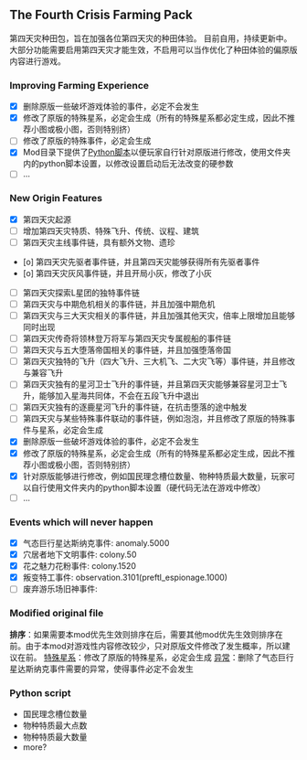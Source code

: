 ## The Fourth Crisis Farming Pack

第四天灾种田包，旨在加强各位第四天灾的种田体验。
目前自用，持续更新中。
大部分功能需要启用第四天灾才能生效，不启用可以当作优化了种田体验的偏原版内容进行游戏。

### Improving Farming Experience
- [x] 删除原版一些破坏游戏体验的事件，必定不会发生
- [x] 修改了原版的特殊星系，必定会生成（所有的特殊星系都必定生成，因此不推荐小图或极小图，否则特别挤）
- [ ] 修改了原版的特殊事件，必定会生成
- [x] Mod目录下提供了[Python脚本](main.py)以便玩家自行针对原版进行修改，使用文件夹内的python脚本设置，以修改设置启动后无法改变的硬参数
- [ ] ...

### New Origin Features
- [x] 第四天灾起源
- [ ] 增加第四天灾特质、特殊飞升、传统、议程、建筑
- [ ] 第四天灾主线事件链，具有额外文物、遗珍
- [o] 第四天灾先驱者事件链，并且第四天灾能够获得所有先驱者事件
- [o] 第四天灾灰风事件链，并且开局小灰，修改了小灰
- [ ] 第四天灾探索L星团的独特事件链
- [ ] 第四天灾与中期危机相关的事件链，并且加强中期危机
- [ ] 第四天灾与三大天灾相关的事件链，并且加强其他天灾，倍率上限增加且能够同时出现
- [ ] 第四天灾传奇将领林登万将军与第四天灾专属舰船的事件链
- [ ] 第四天灾与五大堕落帝国相关的事件链，并且加强堕落帝国
- [ ] 第四天灾独特的飞升（四大飞升、三大机飞、二大灾飞等）事件链，并且修改与兼容飞升
- [ ] 第四天灾独有的星河卫士飞升的事件链，并且第四天灾能够兼容星河卫士飞升，能够加入星海共同体，不会在五段飞升中退出
- [ ] 第四天灾独有的逐鹿星河飞升的事件链，在抗击堕落的途中触发
- [ ] 第四天灾与某些特殊事件联动的事件链，例如泡泡，并且修改了原版的特殊事件与星系，必定会生成
- [x] 删除原版一些破坏游戏体验的事件，必定不会发生
- [x] 修改了原版的特殊星系，必定会生成（所有的特殊星系都必定生成，因此不推荐小图或极小图，否则特别挤）
- [x] 针对原版能够进行修改，例如国民理念槽位数量、物种特质最大数量，玩家可以自行使用文件夹内的python脚本设置（硬代码无法在游戏中修改）
- [ ] ...

### Events which will never happen
- [x] 气态巨行星达斯纳克事件: anomaly.5000
- [x] 穴居者地下文明事件: colony.50
- [x] 花之魅力花粉事件: colony.1520
- [x] 叛变特工事件: observation.3101(preftl_espionage.1000)
- [ ] 废弃游乐场旧神事件: 
<!-- - [ ] 叛变科学家事件 -->

### Modified original file
**排序**：如果需要本mod优先生效则排序在后，需要其他mod优先生效则排序在前。由于本mod对游戏性内容修改较少，只对原版文件修改了发生概率，所以建议在前。
[特殊星系](common\solar_system_initializers)：修改了原版的特殊星系，必定会生成
[异常](common\anomalies\00_anomaly_categories.txt)：删除了气态巨行星达斯纳克事件需要的异常，使得事件必定不会发生

### Python script
- 国民理念槽位数量
- 物种特质最大点数
- 物种特质最大数量
- more?

